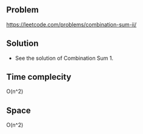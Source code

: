 ## Problem

https://leetcode.com/problems/combination-sum-ii/

## Solution

- See the solution of Combination Sum 1.

## Time complecity

O(n^2)

## Space

O(n^2)
